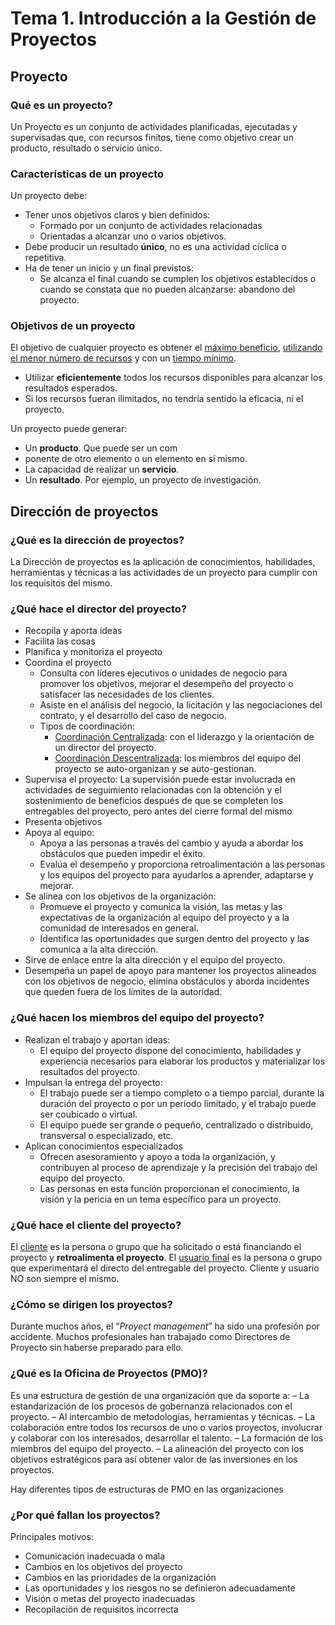 # Tema 1. Introducción a la Gestión de Proyectos

## **Proyecto**

### Qué es un proyecto?

Un Proyecto es un conjunto de actividades planificadas, ejecutadas y supervisadas que, con recursos finitos, tiene como objetivo crear un producto, resultado o servicio único.

### Características de un proyecto

Un proyecto debe:

+ Tener unos objetivos claros y bien definidos:
  + Formado por un conjunto de actividades relacionadas
  + Orientadas a alcanzar uno o varios objetivos.
+ Debe producir un resultado **único**, no es una actividad cíclica o repetitiva.
+ Ha de tener un inicio y un final previstos:
  + Se alcanza el final cuando se cumplen los objetivos establecidos o cuando se constata que no pueden alcanzarse: abandono del proyecto.

### Objetivos de un proyecto

El objetivo de cualquier proyecto es obtener el <u>máximo beneficio</u>, <u>utilizando el menor número de recursos</u> y con un <u>tiempo mínimo</u>.

+ Utilizar **eficientemente** todos los recursos disponibles para alcanzar los resultados esperados.
+ Si los recursos fueran ilimitados, no tendría sentido la eficacia, ni el proyecto.

Un proyecto puede generar:

+ Un **producto**. Que puede ser un com
+ ponente de otro elemento o un elemento en sí mismo.
+ La capacidad de realizar un **servicio**.
+ Un **resultado**. Por ejemplo, un proyecto de investigación.

## Dirección de proyectos

### ¿Qué es la dirección de proyectos?

La Dirección de proyectos es la aplicación de conocimientos, habilidades, herramientas y técnicas a las actividades de un proyecto para cumplir con los requisitos del mismo.

### ¿Qué hace el director del proyecto?

+ Recopila y aporta ideas
+ Facilita las cosas
+ Planifica y monitoriza el proyecto
+ Coordina el proyecto
  + Consulta con líderes ejecutivos o unidades de negocio para promover los objetivos, mejorar el desempeño del proyecto o satisfacer las necesidades de los clientes.
  + Asiste en el análisis del negocio, la licitación y las negociaciones del contrato, y el desarrollo del caso de negocio.
  + Tipos de coordinación:
    + <u>Coordinación Centralizada</u>: con el liderazgo y la orientación de un director del proyecto.
    + <u>Coordinación Descentralizada</u>: los miembros del equipo del proyecto se auto-organizan y se auto-gestionan.
+ Supervisa el proyecto: La supervisión puede estar involucrada en actividades de seguimiento relacionadas con la obtención y el sostenimiento de beneficios después de que se completen los entregables del proyecto, pero antes del cierre formal del mismo
+ Presenta objetivos
+ Apoya al equipo:
  + Apoya a las personas a través del cambio y ayuda a abordar los obstáculos que pueden impedir el éxito.
  + Evalúa el desempeño y proporciona retroalimentación a las personas y los equipos del proyecto para ayudarlos a aprender, adaptarse y mejorar.
+ Se alinea con los objetivos de la organización:
  + Promueve el proyecto y comunica la visión, las metas y las expectativas de la organización al equipo del proyecto y a la comunidad de interesados en general.
  + Identifica las oportunidades que surgen dentro del proyecto y las comunica a la alta dirección.
+ Sirve de enlace entre la alta dirección y el equipo del proyecto.
+ Desempeña un papel de apoyo para mantener los proyectos alineados con los objetivos de negocio, elimina obstáculos y aborda incidentes que queden fuera de los límites de la autoridad.

### ¿Qué hacen los miembros del equipo del proyecto?

+ Realizan el trabajo y aportan ideas:
  + El equipo del proyecto dispone del conocimiento, habilidades y experiencia necesarios para elaborar los productos y materializar los resultados del proyecto.
+ Impulsan la entrega del proyecto:
  + El trabajo puede ser a tiempo completo o a tiempo parcial, durante la duración del proyecto o por un periodo limitado, y el trabajo puede ser coubicado o virtual.
  + El equipo puede ser grande o pequeño, centralizado o distribuido, transversal o especializado, etc.
+ Aplican conocimientos especializados
  + Ofrecen asesoramiento y apoyo a toda la organización, y contribuyen al proceso de aprendizaje y la precisión del trabajo del equipo del proyecto.
  + Las personas en esta función proporcionan el conocimiento, la visión y la pericia en un tema específico para un proyecto.

### ¿Qué hace el cliente del proyecto?

El <u>cliente</u> es la persona o grupo que ha solicitado o está financiando el proyecto y **retroalimenta el proyecto**. El <u>usuario final</u> es la persona o grupo que experimentará el directo del entregable del proyecto. Cliente y usuario NO son siempre el mismo.

### ¿Cómo se dirigen los proyectos?

Durante muchos años, el “_Proyect management_” ha sido una profesión por accidente. Muchos profesionales han trabajado como Directores de Proyecto sin haberse preparado para ello.

### ¿Qué es la Oficina de Proyectos (PMO)?

Es una estructura de gestión de una organización que da soporte a:
– La estandarización de los procesos de gobernanza relacionados con el proyecto.
– Al intercambio de metodologías, herramientas y técnicas.
– La colaboración entre todos los recursos de uno o varios proyectos, involucrar y colaborar con los interesados, desarrollar el talento.
– La formación de los miembros del equipo del proyecto.
– La alineación del proyecto con los objetivos estratégicos para así obtener valor de las inversiones en los proyectos.

Hay diferentes tipos de estructuras de PMO en las
organizaciones

### ¿Por qué fallan los proyectos?

Principales motivos:

+ Comunicación inadecuada o mala
+ Cambios en los objetivos del proyecto
+ Cambios en las prioridades de la organización
+ Las oportunidades y los riesgos no se definieron adecuadamente
+ Visión o metas del proyecto inadecuadas
+ Recopilación de requisitos incorrecta
